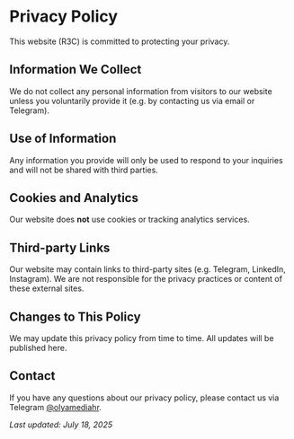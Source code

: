 # Privacy Policy

This website (R3C) is committed to protecting your privacy.

## Information We Collect

We do not collect any personal information from visitors to our website unless you voluntarily provide it (e.g. by contacting us via email or Telegram).

## Use of Information

Any information you provide will only be used to respond to your inquiries and will not be shared with third parties.

## Cookies and Analytics

Our website does **not** use cookies or tracking analytics services.

## Third-party Links

Our website may contain links to third-party sites (e.g. Telegram, LinkedIn, Instagram). We are not responsible for the privacy practices or content of these external sites.

## Changes to This Policy

We may update this privacy policy from time to time. All updates will be published here.

## Contact

If you have any questions about our privacy policy, please contact us via Telegram [@olyamediahr](https://t.me/olyamediahr).

_Last updated: July 18, 2025_
